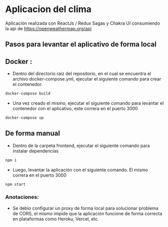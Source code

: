 # Aplicacion del clima

Aplicación realizada con ReactJs / Redux Sagas y Chakra UI consumiendo la api de https://openweathermap.org/api

##               Pasos para levantar el aplicativo de forma local

## Docker :
- Dentro del directorio raiz del repositorio, en el cual se encuentra el archivo docker-compose.yml, ejecutar el siguiente comando para crear el contenedor.

```bash
docker-compose build
```
- Una vez creado el mismo, ejecutar el siguiente comando para levantar el contenedor con el aplicativo, este correra en el puerto 3000

```bash
docker-compose up
```
## De forma manual
- Dentro de la carpeta frontend, ejecutar el siguiente comando para instalar dependencias
```bash
npm i
```
- Luego, levantar la aplicación con el siguiente comando. El mismo correra en el puerto 3000
```bash
npm start
```

### Anotaciones:
- Se debio configurar un proxy de forma local para solucionar problema de CORS, el mismo impide que la aplicación funcione de forma correcta en plataformas como Heroku, Vercel, etc.

